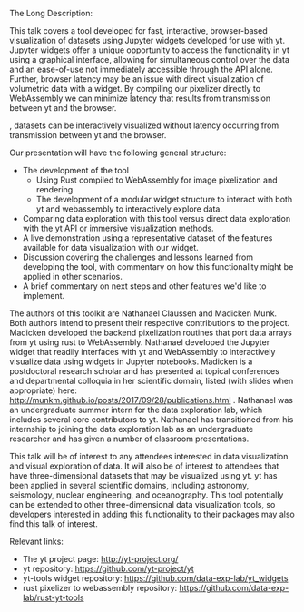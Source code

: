 The Long Description:

This talk covers a tool developed for fast, interactive, browser-based
visualization of datasets using Jupyter widgets developed for use with yt. 
Jupyter widgets offer a unique opportunity to access the functionality in yt 
using a graphical interface, 
allowing for simultaneous control over the data and an 
ease-of-use not immediately accessible through the API
alone. Further, browser latency may be an issue with direct
visualization of volumetric data with a widget. By compiling our
pixelizer directly to WebAssembly we can minimize latency that
results from transmission between yt and the browser. 

, datasets can be interactively visualized
without latency occurring from transmission between yt and the browser.

Our presentation will have the following general structure:
* The development of the tool
  * Using Rust compiled to WebAssembly for image pixelization and rendering
  * The development of a modular widget structure to interact with both yt and
    webassembly to interactively explore data. 
* Comparing data exploration with this tool versus direct data exploration with
  the yt API or immersive visualization methods.  
* A live demonstration using a representative dataset 
  of the features available for data visualization with our widget.
* Discussion covering the challenges and lessons learned 
  from developing the tool, with commentary on how this functionality might be
  applied in other scenarios.
* A brief commentary on next steps and other features we'd like to implement. 

The authors of this toolkit are Nathanael Claussen and Madicken Munk. Both
authors intend to present their respective contributions to the project. 
Madicken developed the backend pixelization routines that port
data arrays from yt using rust to WebAssembly. 
Nathanael developed the Jupyter widget that readily interfaces with
yt and WebAssembly to interactively visualize data using widgets in 
Jupyter notebooks. Madicken is a postdoctoral research scholar and 
has presented at topical conferences and
departmental colloquia in her
scientific domain, listed (with slides when appropriate) here:
http://munkm.github.io/posts/2017/09/28/publications.html . Nathanael was an
undergraduate summer intern for the data exploration lab, which includes
several core contributors to yt. 
Nathanael has transitioned from his internship to joining the data
exploration lab as an undergraduate researcher and has given a number of 
classroom presentations. 

This talk will be of interest to any attendees interested in data visualization
and visual exploration of data. It will also be of interest to attendees that
have three-dimensional datasets that may be visualized using yt. yt has been
applied in several scientific domains, including astronomy, seismology, nuclear
engineering, and oceanography. This tool potentially can be extended to other
three-dimensional data visualization tools, so developers interested in adding
this functionality to their packages may also find this talk of interest. 

Relevant links:
* The yt project page: http://yt-project.org/
* yt repository: https://github.com/yt-project/yt 
* yt-tools widget repository: https://github.com/data-exp-lab/yt_widgets
* rust pixelizer to webassembly repository: https://github.com/data-exp-lab/rust-yt-tools

